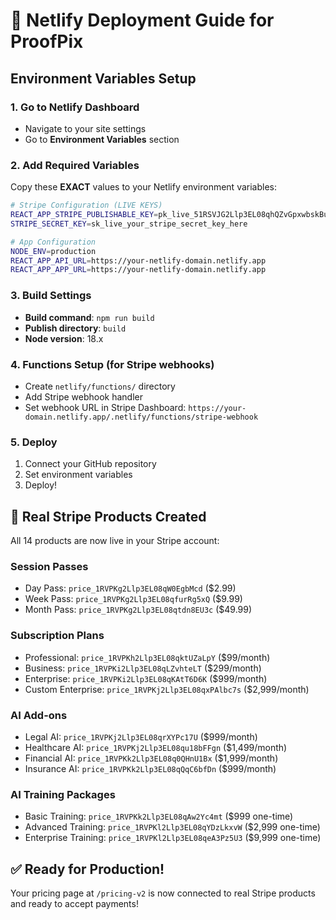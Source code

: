 # 🚀 Netlify Deployment Guide for ProofPix

## Environment Variables Setup

### 1. Go to Netlify Dashboard
- Navigate to your site settings
- Go to **Environment Variables** section

### 2. Add Required Variables

Copy these **EXACT** values to your Netlify environment variables:

```bash
# Stripe Configuration (LIVE KEYS)
REACT_APP_STRIPE_PUBLISHABLE_KEY=pk_live_51RSVJG2Llp3EL08qhQZvGpxwbskBuWayc5aFARPVEC6CImCuuXiIj0vK8TJs0T10aVWGP1XpuJOXmEnwx5Z8s6g00kdDH5IAY
STRIPE_SECRET_KEY=sk_live_your_stripe_secret_key_here

# App Configuration
NODE_ENV=production
REACT_APP_API_URL=https://your-netlify-domain.netlify.app
REACT_APP_APP_URL=https://your-netlify-domain.netlify.app
```

### 3. Build Settings
- **Build command**: `npm run build`
- **Publish directory**: `build`
- **Node version**: 18.x

### 4. Functions Setup (for Stripe webhooks)
- Create `netlify/functions/` directory
- Add Stripe webhook handler
- Set webhook URL in Stripe Dashboard: `https://your-domain.netlify.app/.netlify/functions/stripe-webhook`

### 5. Deploy
1. Connect your GitHub repository
2. Set environment variables
3. Deploy!

## 🎯 Real Stripe Products Created
All 14 products are now live in your Stripe account:

### Session Passes
- Day Pass: `price_1RVPKg2Llp3EL08qW0EgbMcd` ($2.99)
- Week Pass: `price_1RVPKg2Llp3EL08qfurRg5xQ` ($9.99)
- Month Pass: `price_1RVPKg2Llp3EL08qtdn8EU3c` ($49.99)

### Subscription Plans
- Professional: `price_1RVPKh2Llp3EL08qktUZaLpY` ($99/month)
- Business: `price_1RVPKi2Llp3EL08qLZvhteLT` ($299/month)
- Enterprise: `price_1RVPKi2Llp3EL08qKAtT6D6K` ($999/month)
- Custom Enterprise: `price_1RVPKj2Llp3EL08qxPAlbc7s` ($2,999/month)

### AI Add-ons
- Legal AI: `price_1RVPKj2Llp3EL08qrXYPc17U` ($999/month)
- Healthcare AI: `price_1RVPKj2Llp3EL08qu18bFFgn` ($1,499/month)
- Financial AI: `price_1RVPKk2Llp3EL08q0QHnU1Bx` ($1,999/month)
- Insurance AI: `price_1RVPKk2Llp3EL08qQqC6bfDn` ($999/month)

### AI Training Packages
- Basic Training: `price_1RVPKk2Llp3EL08qAw2Yc4mt` ($999 one-time)
- Advanced Training: `price_1RVPKl2Llp3EL08qYDzLkxvW` ($2,999 one-time)
- Enterprise Training: `price_1RVPKl2Llp3EL08qeA3Pz5U3` ($9,999 one-time)

## ✅ Ready for Production!
Your pricing page at `/pricing-v2` is now connected to real Stripe products and ready to accept payments! 